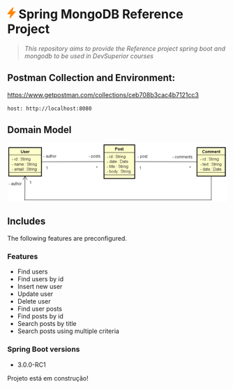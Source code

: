 # ![DevSuperior logo](https://raw.githubusercontent.com/devsuperior/bds-assets/main/ds/devsuperior-logo-small.png) Spring MongoDB Reference Project
>  *This repository aims to provide the Reference project spring boot and mongodb to be used in DevSuperior courses*

## Postman Collection and Environment:
https://www.getpostman.com/collections/ceb708b3cac4b7121cc3
```
host: http://localhost:8080
```
## Domain Model
![Image](https://github.com/devsuperior/spring-mongodb-ref/blob/main/assets/model-spring-mongodb.png "Modelo conceitual")

## Includes
The following features are preconfigured.

### Features
- Find users
- Find users by id
- Insert new user
- Update user
- Delete user
- Find user posts
- Find posts by id
- Search posts by title
- Search posts using multiple criteria

### Spring Boot versions
- 3.0.0-RC1

Projeto está em construção!
